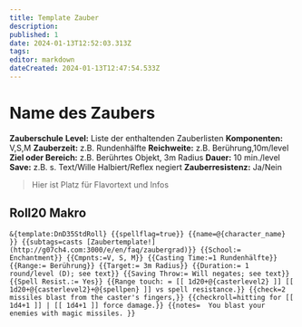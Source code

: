 ```yaml
---
title: Template Zauber
description: 
published: 1
date: 2024-01-13T12:52:03.313Z
tags: 
editor: markdown
dateCreated: 2024-01-13T12:47:54.533Z
---
```


# Name des Zaubers
**Zauberschule**
**Level:** Liste der enthaltenden Zauberlisten
**Komponenten:** V,S,M
**Zauberzeit:** z.B. Rundenhälfte
**Reichweite:** z.B. Berührung,10m/level
**Ziel oder Bereich:** z.B. Berührtes Objekt, 3m Radius
**Dauer:** 10 min./level
**Save:** z.B. s. Text/Wille Halbiert/Reflex negiert
**Zauberresistenz:** Ja/Nein

> Hier ist Platz für Flavortext und Infos


## Roll20 Makro
`&{template:DnD35StdRoll} {{spellflag=true}} {{name=@{character_name} }} {{subtags=casts [Zaubertemplate!](http://g07ch4.com:3000/e/en/faq/zaubergrad)}} {{School:= Enchantment}} {{Cmpnts:=V, S, M}} {{Casting Time:=1 Rundenhälfte}} {{Range:= Berührung}} {{Target:= 3m Radius}} {{Duration:= 1 round/level (D); see text}} {{Saving Throw:= Will negates; see text}} {{Spell Resist.:= Yes}} {{Range touch: = [[ 1d20+@{casterlevel2} ]] [[ 1d20+@{casterlevel2}+@{spellpen} ]] vs spell resistance.}} {{check=2 missiles blast from the caster's fingers,}} {{checkroll=hitting for [[ 1d4+1 ]] | [[ 1d4+1 ]] force damage.}} {{notes=  You blast your enemies with magic missiles. }}`